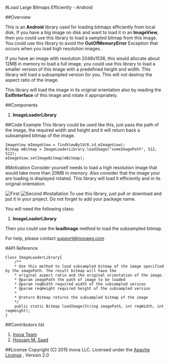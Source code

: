#Load Large Bitmaps Efficiently - Android

##Overview

This is an **Android** library used for loading bitmaps efficiently from local disk, If you have a big image on disk and want to load it in an **ImageView**, then you could use this library to load a sampled bitmap from this image. You could use this library to avoid the **OutOfMemoryError** Exception that occurs when you load high resolution images.

If you have an image with resolution 2048x1536, this would allocate about 12MB in memory to load a full image, you could use this library to load a smaller version of this image with a predefined height and width. This library will load a subsampled version for you. This will not destroy the aspect ratio of the image.

This library will load the image in its original orientation also by reading the **ExifInterface** of this image and rotate it appropriately.

##Components

1. **ImageLoaderLibrary**

##Code Example
This library could be used like this, just pass the path of the image, the required width and height and it will return back a subsampled bitmap of the image.

	ImageView mImageView = findViewById(R.id.mImageView);
	Bitmap mBitmap = ImageLoaderLibrary.loadImage("someImagePath", 512, 512);
	mImageView.setImageBitmap(mBitmap);
	
#Motivation
Consider yourself needs to load a high resolution image that would take more than 20MB in memory. Also consider that the image your are loading is displayed rotated. This library will load it efficiently and in its original orientation.

![First](https://lh4.googleusercontent.com/_s2b_3kIUlD4UWipKq8k8cZN_zqUIQdtrSgiJeOAvgFBYilw5SPD1cKNPRNXP6fydqExQA=w1896-h756)  ![Second](https://lh6.googleusercontent.com/ml0stvxXhF8DiPkqYMq_w--DcJ7ww0-mYWCzFUQyPwdCdMCYNMxI0qV_7i9Le07seVULOg=w1896-h756)
#Installation
To use this library, just pull or download and put it in your project. Do not forget to add your package name.

You will need the following class:

1. **ImageLoaderLibrary**

Then you could use the **loadImage** method to load the subsampled bitmap.

For help, please contact [support@inovaeg.com](support@inovaeg.com)

#API Reference

```
Class ImageLoaderLibrary{
	/**
	* Use this method to load subsampled bitmap of the image specified by the imagePath. The result bitmap will have the
	* original aspect ratio and the original orientation of the image.
	* @param imagePath the path of image to be loaded
	* @param reqWidth required width of the subsampled version
	* @param reqHeight required height of the subsampled version
	*
	* @return Bitmap returns the subsampled bitmap of the image
	*/
	public static Bitmap loadImage(String imagePath, int reqWidth, int reqHeight);
}
```

##Contributors list
1. [Inova Team](http://www.inovaeg.co/)
2. [Hossam M. Saad](http://eg.linkedin.com/in/hossammahmoud91)

##License
Copyright (C) 2015 Inova LLC. Licensed under the [Apache License](http://www.apache.org/licenses/LICENSE-2.0)
, Version 2.0 